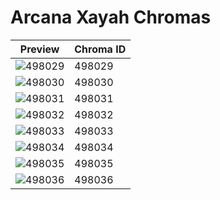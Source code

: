 # Arcana Xayah Chromas

| Preview | Chroma ID |
|---------|-----------|
| ![498029](https://raw.communitydragon.org/latest/plugins/rcp-be-lol-game-data/global/default/v1/champion-chroma-images/498/498029.png) | 498029 |
| ![498030](https://raw.communitydragon.org/latest/plugins/rcp-be-lol-game-data/global/default/v1/champion-chroma-images/498/498030.png) | 498030 |
| ![498031](https://raw.communitydragon.org/latest/plugins/rcp-be-lol-game-data/global/default/v1/champion-chroma-images/498/498031.png) | 498031 |
| ![498032](https://raw.communitydragon.org/latest/plugins/rcp-be-lol-game-data/global/default/v1/champion-chroma-images/498/498032.png) | 498032 |
| ![498033](https://raw.communitydragon.org/latest/plugins/rcp-be-lol-game-data/global/default/v1/champion-chroma-images/498/498033.png) | 498033 |
| ![498034](https://raw.communitydragon.org/latest/plugins/rcp-be-lol-game-data/global/default/v1/champion-chroma-images/498/498034.png) | 498034 |
| ![498035](https://raw.communitydragon.org/latest/plugins/rcp-be-lol-game-data/global/default/v1/champion-chroma-images/498/498035.png) | 498035 |
| ![498036](https://raw.communitydragon.org/latest/plugins/rcp-be-lol-game-data/global/default/v1/champion-chroma-images/498/498036.png) | 498036 |